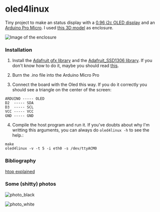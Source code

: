 # oled4linux

Tiny project to make an status display with a [0.96 i2c OLED display](https://es.aliexpress.com/item/0-96-Inch-Yellow-and-Blue-I2C-IIC-Serial-128X64-OLED-LCD-LED-Display-Module-for/2053302733.html?isOrigTitle=true) and an [Arduino Pro Micro](https://www.sparkfun.com/products/12640). I used [this 3D model](http://www.thingiverse.com/thing:857858) as enclosure.

![Image of the enclosure](http://thingiverse-production-new.s3.amazonaws.com/renders/ea/08/2f/a4/26/CSC_2699_preview_featured.JPG)
### Installation

1. Install the [Adafruit gfx library](https://github.com/adafruit/Adafruit-GFX-Library) and the [Adafruit_SSD1306 library](https://github.com/adafruit/Adafruit_SSD1306). If you don't know how to do it, maybe you should read [this](https://www.arduino.cc/en/Guide/Libraries).

2. Burn the .ino file into the Arduino Micro Pro

3. Connect the board with the Oled this way. If you do it correctly you should see a triangle on the center of the screen:
```
ARDUINO ----- OLED
D2	----- SDA
D3	----- SCL
VCC	----- VCC
GND	----- GND		

```

4. Compile the host program and run it. If you've doubts about why I'm writting this arguments, you can always do `oled4linux -h` to see the help.:
```
make
oled4linux -v -t 5 -i eth0 -s /dev/ttyACM0
```

### Bibliography

[htop explained](https://peteris.rocks/blog/htop/)

### Some (shitty) photos

![photo_black](https://raw.githubusercontent.com/maesoser/oled4linux/master/photo1.jpg)

![photo_white](https://raw.githubusercontent.com/maesoser/oled4linux/master/photo2.jpg)
